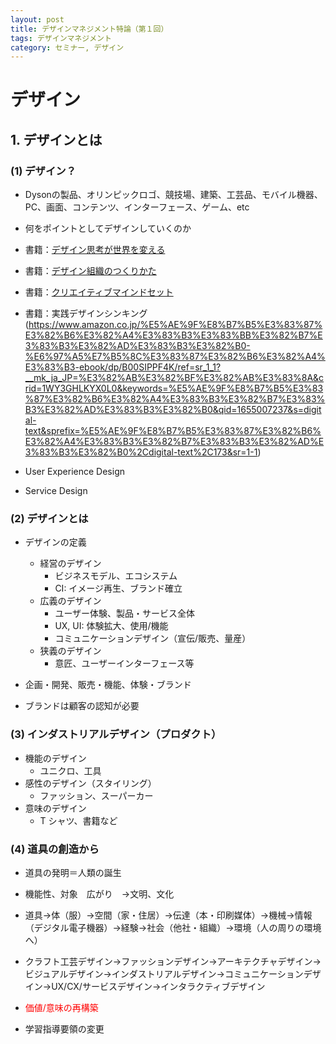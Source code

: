 ```yaml
---
layout: post
title: デザインマネジメント特論（第１回）
tags: デザインマネジメント
category: セミナー, デザイン
---
```

# デザイン
## 1. デザインとは
### (1) デザイン？
* Dysonの製品、オリンピックロゴ、競技場、建築、工芸品、モバイル機器、PC、画面、コンテンツ、インターフェース、ゲーム、etc

* 何をポイントとしてデザインしていくのか

* 書籍：[デザイン思考が世界を変える](https://www.amazon.co.jp/%E3%83%87%E3%82%B6%E3%82%A4%E3%83%B3%E6%80%9D%E8%80%83%E3%81%8C%E4%B8%96%E7%95%8C%E3%82%92%E5%A4%89%E3%81%88%E3%82%8B%E3%80%94%E3%82%A2%E3%83%83%E3%83%97%E3%83%87%E3%83%BC%E3%83%88%E7%89%88%E3%80%95-%E3%82%A4%E3%83%8E%E3%83%99%E3%83%BC%E3%82%B7%E3%83%A7%E3%83%B3%E3%82%92%E5%B0%8E%E3%81%8F%E6%96%B0%E3%81%97%E3%81%84%E8%80%83%E3%81%88%E6%96%B9-%E3%83%86%E3%82%A3%E3%83%A0-%E3%83%96%E3%83%A9%E3%82%A6%E3%83%B3/dp/4152098937/ref=sr_1_1?adgrpid=54846717578&gclid=Cj0KCQjw-pCVBhCFARIsAGMxhAc_gmc9BnxMNp_woRAPEaWc8BhnRwC1Py5EFTfKKOMmGaCCLWhTVWgaAmKvEALw_wcB&hvadid=338534994132&hvdev=c&hvlocphy=1009252&hvnetw=g&hvqmt=e&hvrand=4579273297570893626&hvtargid=kwd-335384506537&hydadcr=27926_11562765&jp-ad-ap=0&keywords=%E3%83%87%E3%82%B6%E3%82%A4%E3%83%B3%E6%80%9D%E8%80%83%E3%81%8C%E4%B8%96%E7%95%8C%E3%82%92%E5%A4%89%E3%81%88%E3%82%8B&qid=1655006762&sr=8-1)
* 書籍：[デザイン組織のつくりかた](https://www.amazon.co.jp/%E3%83%87%E3%82%B6%E3%82%A4%E3%83%B3%E7%B5%84%E7%B9%94%E3%81%AE%E3%81%A4%E3%81%8F%E3%82%8A%E3%81%8B%E3%81%9F-%E3%83%87%E3%82%B6%E3%82%A4%E3%83%B3%E6%80%9D%E8%80%83%E3%82%92%E9%A7%86%E5%8B%95%E3%81%95%E3%81%9B%E3%82%8B%E3%82%A4%E3%83%B3%E3%83%8F%E3%82%A6%E3%82%B9%E3%83%81%E3%83%BC%E3%83%A0%E3%81%AE%E6%A7%8B%E7%AF%89%EF%BC%86%E9%81%8B%E7%94%A8%E3%82%AC%E3%82%A4%E3%83%89-%E3%83%94%E3%83%BC%E3%82%BF%E3%83%BC%E3%83%BB%E3%83%A1%E3%83%AB%E3%83%9B%E3%83%AB%E3%83%84-ebook/dp/B078LWZLL5/ref=sr_1_2?__mk_ja_JP=%E3%82%AB%E3%82%BF%E3%82%AB%E3%83%8A&crid=2ZIT2XPXU0341&keywords=%E3%83%87%E3%82%B6%E3%82%A4%E3%83%B3%E6%80%9D%E8%80%83%E3%81%AE%E4%BD%9C%E3%82%8A%E6%96%B9&qid=1655006808&sprefix=%E3%83%87%E3%82%B6%E3%82%A4%E3%83%B3%E6%80%9D%E8%80%83%E3%81%AE%E4%BD%9C%E3%82%8A%E6%96%B9%2Caps%2C156&sr=8-2)
* 書籍：[クリエイティブマインドセット](https://www.amazon.co.jp/gp/product/B00KVYV9LY/ref=dbs_a_def_rwt_hsch_vapi_taft_p1_i0)
* 書籍：実践デザインシンキング(https://www.amazon.co.jp/%E5%AE%9F%E8%B7%B5%E3%83%87%E3%82%B6%E3%82%A4%E3%83%B3%E3%83%BB%E3%82%B7%E3%83%B3%E3%82%AD%E3%83%B3%E3%82%B0-%E6%97%A5%E7%B5%8C%E3%83%87%E3%82%B6%E3%82%A4%E3%83%B3-ebook/dp/B00SIPPF4K/ref=sr_1_1?__mk_ja_JP=%E3%82%AB%E3%82%BF%E3%82%AB%E3%83%8A&crid=1WY3GHLKYX0L0&keywords=%E5%AE%9F%E8%B7%B5%E3%83%87%E3%82%B6%E3%82%A4%E3%83%B3%E3%82%B7%E3%83%B3%E3%82%AD%E3%83%B3%E3%82%B0&qid=1655007237&s=digital-text&sprefix=%E5%AE%9F%E8%B7%B5%E3%83%87%E3%82%B6%E3%82%A4%E3%83%B3%E3%82%B7%E3%83%B3%E3%82%AD%E3%83%B3%E3%82%B0%2Cdigital-text%2C173&sr=1-1)

* User Experience Design
* Service Design

### (2) デザインとは
* デザインの定義
    * 経営のデザイン
      * ビジネスモデル、エコシステム
      * CI: イメージ再生、ブランド確立
    * 広義のデザイン
      * ユーザー体験、製品・サービス全体
      * UX, UI: 体験拡大、使用/機能
      * コミュニケーションデザイン（宣伝/販売、量産）
   * 狭義のデザイン
      * 意匠、ユーザーインターフェース等

* 企画・開発、販売・機能、体験・ブランド
* ブランドは顧客の認知が必要

### (3) インダストリアルデザイン（プロダクト）
* 機能のデザイン
  * ユニクロ、工具
* 感性のデザイン（スタイリング）
  * ファッション、スーパーカー
* 意味のデザイン
  * T シャツ、書籍など

### (4) 道具の創造から
* 道具の発明＝人類の誕生
* 機能性、対象　広がり　→文明、文化

* 道具→体（服）→空間（家・住居）→伝達（本・印刷媒体）→機械→情報（デジタル電子機器）→経験→社会（他社・組織）→環境（人の周りの環境へ）
* クラフト工芸デザイン→ファッションデザイン→アーキテクチャデザイン→ビジュアルデザイン→インダストリアルデザイン→コミュニケーションデザイン→UX/CX/サービスデザイン→インタラクティブデザイン

* <span style="color:red">価値/意味の再構築</span>

* 学習指導要領の変更

